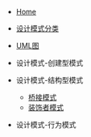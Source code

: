 <!-- 侧栏 ⅠⅡⅢⅣⅤⅥⅦⅧⅨⅩⅪⅫ --> 

- [Home](docs/DesignMode/README.md)
- [设计模式分类](docs/MCA/DesignMode/GoF.md)
- [UML图](docs/MCA/DesignMode/UML.md)
- 设计模式-创建型模式
- 设计模式-结构型模式
  - [桥接模式](docs/MCA/DesignMode/桥接模式.md)
  - [装饰者模式](docs/MCA/DesignMode/装饰者模式.md)
  
- 设计模式-行为模式
